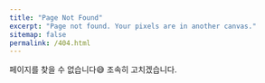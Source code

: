 ```yaml
---
title: "Page Not Found"
excerpt: "Page not found. Your pixels are in another canvas."
sitemap: false
permalink: /404.html
---
```


페이지를 찾을 수 없습니다😅 조속히 고치겠습니다.

<script type="text/javascript">
  var GOOG_FIXURL_LANG = 'en';
  var GOOG_FIXURL_SITE = '{{ site.url }}'
</script>
<script type="text/javascript"
  src="//linkhelp.clients.google.com/tbproxy/lh/wm/fixurl.js">
</script>
